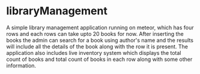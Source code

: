 # libraryManagement
A simple library management application running on meteor, which has four rows and each rows can take upto 20 books for now. After inserting the books the admin can search for a book using author's name and the results will include all the details of the book along with the row it is present.
The application also includes live inventory system which displays the total count of books and total count of books in each row along with some other information.
